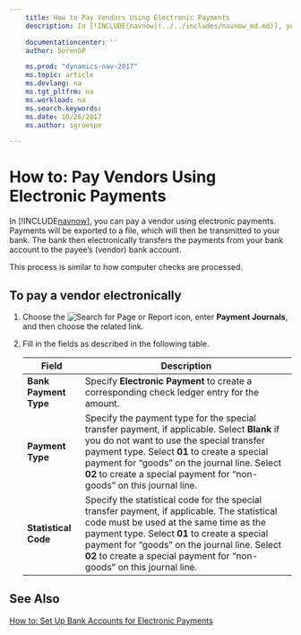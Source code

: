 ```yaml
---
    title: How to Pay Vendors Using Electronic Payments
    description: In [!INCLUDE[navnow](../../includes/navnow_md.md)], you can pay a vendor using electronic payments. Payments will be exported to a file, which will then be transmitted to your bank. The bank then electronically transfers the payments from your bank account to the payee’s (vendor) bank account.

    documentationcenter: ''
    author: SorenGP

    ms.prod: "dynamics-nav-2017"
    ms.topic: article
    ms.devlang: na
    ms.tgt_pltfrm: na
    ms.workload: na
    ms.search.keywords:
    ms.date: 10/26/2017
    ms.author: sgroespe

---
```

# How to: Pay Vendors Using Electronic Payments
In [!INCLUDE[navnow](../../includes/navnow_md.md)], you can pay a vendor using electronic payments. Payments will be exported to a file, which will then be transmitted to your bank. The bank then electronically transfers the payments from your bank account to the payee’s (vendor) bank account.  

This process is similar to how computer checks are processed.  

## To pay a vendor electronically  

1. Choose the ![Search for Page or Report](../../media/ui-search/search_small.png "Search for Page or Report icon") icon, enter **Payment Journals**, and then choose the related link.  
2. Fill in the fields as described in the following table.  

    |Field|Description|  
    |---------------------------------|---------------------------------------|  
    |**Bank Payment Type**|Specify **Electronic Payment** to create a corresponding check ledger entry for the amount.|  
    |**Payment Type**|Specify the payment type for the special transfer payment, if applicable. Select **Blank** if you do not want to use the special transfer payment type. Select **01** to create a special payment for “goods” on the journal line. Select **02** to create a special payment for “non-goods” on this journal line.|  
    |**Statistical Code**|Specify the statistical code for the special transfer payment, if applicable. The statistical code must be used at the same time as the payment type. Select **01** to create a special payment for “goods” on the journal line. Select **02** to create a special payment for “non-goods” on this journal line.|  

## See Also  
[How to: Set Up Bank Accounts for Electronic Payments](how-to-set-up-bank-accounts-for-electronic-payments.md)
